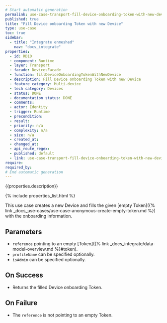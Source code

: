 ```yaml
---
# Start automatic generation
permalink: use-case-transport-fill-device-onboarding-token-with-new-device
published: true
title: "Fill Device onboarding Token with new Device"
type: use-case
toc: true
sidebar:
  - title: "Integrate enmeshed"
    nav: "docs_integrate"
properties:
  - id: RD10
  - component: Runtime
  - layer: Transport
  - facade: DevicesFacade
  - function: fillDeviceOnboardingTokenWithNewDevice
  - description: Fill Device onboarding Token with new Device
  - feature category: Multi-device
  - tech category: Devices
  - status: DONE
  - documentation status: DONE
  - comments:
  - actor: Identity
  - trigger: Runtime
  - precondition:
  - result:
  - priority: n/a
  - complexity: n/a
  - size: n/a
  - created_at:
  - changed_at:
  - api_route_regex:
  - published: default
  - link: use-case-transport-fill-device-onboarding-token-with-new-device
require:
required_by:
# End automatic generation
---
```


{{properties.description}}

{% include properties_list.html %}

This use case creates a new Device and fills the given [empty Token]({% link _docs_use-cases/use-case-anonymous-create-empty-token.md %}) with the onboarding information.

## Parameters

- `reference` pointing to an empty [Token]({% link _docs_integrate/data-model-overview.md %}#token).
- `profileName` can be specified optionally.
- `isAdmin` can be specified optionally.

## On Success

- Returns the filled Device onboarding Token.

## On Failure

- The `reference` is not pointing to an empty Token.
